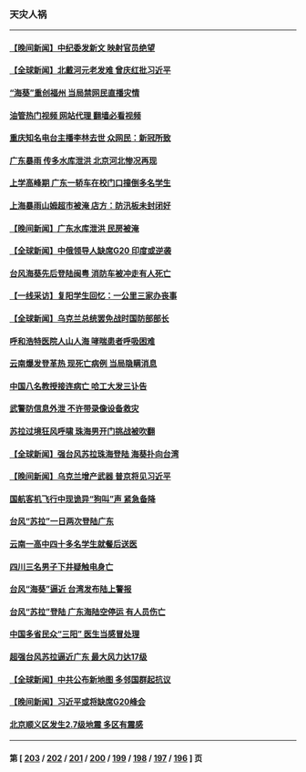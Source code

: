 ### 天灾人祸
---
#### [【晚间新闻】中纪委发新文 映射官员绝望](../../pages/ncid280/n14068011.md?09062046) 
#### [【全球新闻】北戴河元老发难 曾庆红批习近平](../../pages/ncid280/n14068012.md?09062046) 
#### [“海葵”重创福州 当局禁网民直播灾情](../../pages/ncid280/n14067821.md?09062046) 
#### [油管热门视频 网站代理 翻墙必看视频](http://138.2.39.72:81/youtube.html?epic-marker?09062046)
#### [重庆知名电台主播李林去世 众网民：新冠所致](../../pages/ncid280/n14067360.md?09062046) 
#### [广东暴雨 传多水库泄洪 北京河北惨况再现](../../pages/ncid280/n14067453.md?09062046) 
#### [上学高峰期 广东一轿车在校门口撞倒多名学生](../../pages/ncid280/n14067387.md?09062046) 
#### [上海暴雨山姆超市被淹 店方：防汛板未封闭好](../../pages/ncid280/n14067349.md?09062046) 
#### [【晚间新闻】广东水库泄洪 民房被淹](../../pages/ncid280/n14067333.md?09062046) 
#### [【全球新闻】中俄领导人缺席G20 印度或逆袭](../../pages/ncid280/n14067334.md?09062046) 
#### [台风海葵先后登陆闽粤 消防车被冲走有人死亡](../../pages/ncid280/n14067158.md?09062046) 
#### [【一线采访】复阳学生回忆：一公里三家办丧事](../../pages/ncid280/n14065898.md?09062046) 
#### [【全球新闻】乌克兰总统罢免战时国防部部长](../../pages/ncid280/n14066738.md?09062046) 
#### [呼和浩特医院人山人海 哮喘患者呼吸困难](../../pages/ncid280/n14066268.md?09062046) 
#### [云南爆发登革热 现死亡病例 当局隐瞒消息](../../pages/ncid280/n14066200.md?09062046) 
#### [中国八名教授接连病亡 哈工大发三讣告](../../pages/ncid280/n14066050.md?09062046) 
#### [武警防信息外泄 不许带录像设备救灾](../../pages/ncid280/n14066025.md?09062046) 
#### [苏拉过境狂风呼啸 珠海男开门挑战被吹翻](../../pages/ncid280/n14065845.md?09062046) 
#### [【全球新闻】强台风苏拉珠海登陆 海葵扑向台湾](../../pages/ncid280/n14065849.md?09062046) 
#### [【晚间新闻】乌克兰增产武器 普京将见习近平](../../pages/ncid280/n14065848.md?09062046) 
#### [国航客机飞行中现诡异“狗叫”声 紧急备降](../../pages/ncid280/n14065808.md?09062046) 
#### [台风“苏拉”一日两次登陆广东](../../pages/ncid280/n14065788.md?09062046) 
#### [云南一高中四十多名学生就餐后送医](../../pages/ncid280/n14065783.md?09062046) 
#### [四川三名男子下井疑触电身亡](../../pages/ncid280/n14065748.md?09062046) 
#### [台风“海葵”逼近 台湾发布陆上警报](../../pages/ncid280/n14065635.md?09062046) 
#### [台风“苏拉”登陆 广东海陆空停运 有人员伤亡](../../pages/ncid280/n14065653.md?09062046) 
#### [中国多省民众“三阳” 医生当感冒处理](../../pages/ncid280/n14065276.md?09062046) 
#### [超强台风苏拉逼近广东 最大风力达17级](../../pages/ncid280/n14065205.md?09062046) 
#### [【全球新闻】中共公布新地图 多邻国群起抗议](../../pages/ncid280/n14065190.md?09062046) 
#### [【晚间新闻】习近平或将缺席G20峰会](../../pages/ncid280/n14065191.md?09062046) 
#### [北京顺义区发生2.7级地震 多区有震感](../../pages/ncid280/n14065153.md?09062046) 

---
#### 第 [ [203](./203.md?09062046) / [202](./202.md?09062046) / [201](./201.md?09062046) / [200](./200.md?09062046) / [199](./199.md?09062046) / [198](./198.md?09062046) / [197](./197.md?09062046) / [196](./196.md?09062046) ] 页
